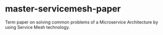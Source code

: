 # master-servicemesh-paper

Term paper on solving common problems of a Microservice Architecture by using Service Mesh technology.
